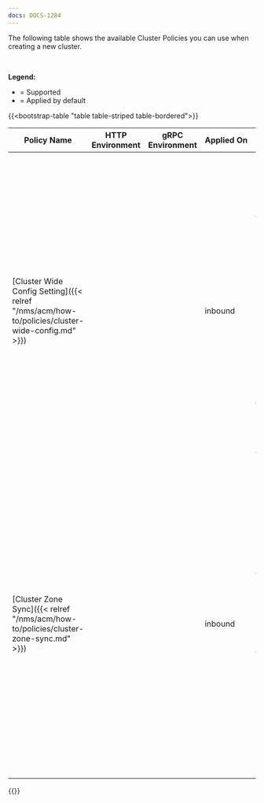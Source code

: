 ```yaml
---
docs: DOCS-1284
---
```


The following table shows the available Cluster Policies you can use when creating a new cluster.

<br>

**Legend:**

- <i class="fa-solid fa-check"></i> = Supported
- <i class="fa-solid fa-circle-check center"></i> = Applied by default

{{<bootstrap-table "table table-striped table-bordered">}}

| Policy&nbsp;Name                                                  | HTTP Environment                                | gRPC Environment                                | Applied&nbsp;On | Description                                                                                                                                                                                                                                                                                                                                                                                        |
|-------------------------------------------------------------------|-------------------------------------------------|-------------------------------------------------|-----------------|----------------------------------------------------------------------------------------------------------------------------------------------------------------------------------------------------------------------------------------------------------------------------------------------------------------------------------------------------------------------------------------------------|
| [Cluster Wide Config Setting]({{< relref "/nms/acm/how-to/policies/cluster-wide-config.md" >}})                                             | <i class="fa-solid fa-circle-check center"></i> | <i class="fa-solid fa-circle-check center"></i> | inbound        | Fine tune the settings to speed up data processing and improve the performance of the API proxy for large number of connections. When applied, the settings are applicable to all the instances in a proxy cluster. If the proxy cluster is shared between environments, the changes made in any environment will be reflected in all the other environments.                                                                                                                                                                                                                                                                                               |
| [Cluster Zone Sync]({{< relref "/nms/acm/how-to/policies/cluster-zone-sync.md" >}})  | <i class="fa-solid fa-check"></i> | <i class="fa-solid fa-check"></i> | inbound        | Enables runtime state sharing between the instances belonging to a proxy cluster. Options configured through this policy affect other policies such as rate limit and OIDC. This policy is applied to all the instances in a proxy cluster. If the proxy cluster is shared between environments, any changes made to this policy will affect all the other environments.                                                                                                          |

{{</bootstrap-table>}}
